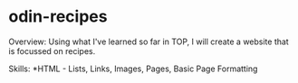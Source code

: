 # odin-recipes

Overview: Using what I've learned so far in TOP, I will create a website that is focussed on recipes.

Skills:
*HTML - Lists, Links, Images, Pages, Basic Page Formatting